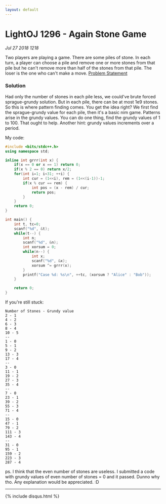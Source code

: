 ```yaml
---
layout: default
---
```


# LightOJ 1296 - Again Stone Game
_Jul 27 2018 1218_

Two players are playing a game. There are some piles of stone. In each turn, a player can choose a pile and remove one or more stones from that pile but he can't remove more than half of the stones from that pile. The loser is the one who can't make a move.
[Problem Statement](http://lightoj.com/volume_showproblem.php?problem=1296)

### Solution

Had only the number of stones in each pile less, we could've brute forced sprague-grundy solution. But in each pile, there can be at most 1e9 stones. So this is where pattern finding comes. You get the idea right? We first find the sprague-grundy value for each pile, then it's a basic nim game. Patterns arise in the grundy values. You can do one thing, find the grundy values of 1 to 100. That ought to help. Another hint: grundy values increments over a period.

My code:
```cpp
#include <bits/stdc++.h>
using namespace std;

inline int grrr(int x) {
	if(x == 0 or x == 1) return 0;
	if(x % 2 == 0) return x/2;
	for(int i=1; i<31; ++i) {
		int cur = (1<<i), rem = (1<<(i-1))-1;
		if(x % cur == rem) {
			int pos = (x - rem) / cur;
			return pos;
		}
	}
	return 0;
}

int main() {
	int t, tc=0;
	scanf("%d", &t);
	while(t--) {
		int n;
		scanf("%d", &n);
		int xorsum = 0;
		while(n--) {
			int x;
			scanf("%d", &x);
			xorsum ^= grrr(x);		
		}
		printf("Case %d: %s\n", ++tc, (xorsum ? "Alice" : "Bob"));
	}

	return 0;
}
```

If you're still stuck: 
```
Number of Stones - Grundy value
2 - 1
4 - 2
6 - 3
8 - 4
10 - 5
--
1 - 0
5 - 1
9 - 2
13 - 3
17 - 4
--
3 - 0
11 - 1
19 - 2
27 - 3
35 - 4
--
7 - 0
23 - 1
39 - 2
55 - 3
71 - 4
--
15 - 0
47 - 1
79 - 2
111 - 3
143 - 4
--
31 - 0
95 - 1
159 - 2
223 - 3
287 - 4
```

ps. I think that the even number of stones are useless. I submitted a code with grundy values of even number of stones = 0 and it passed. Dunno why tho. Any explanation would be appreciated. :D

***

{% include disqus.html %}
